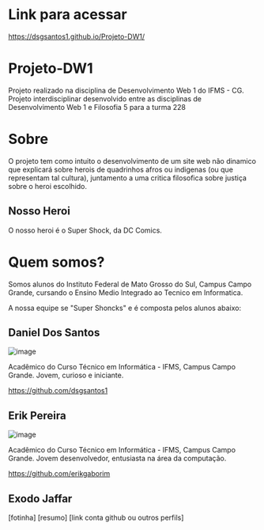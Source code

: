 # Link para acessar
https://dsgsantos1.github.io/Projeto-DW1/

# Projeto-DW1

Projeto realizado na disciplina de Desenvolvimento Web 1 do IFMS - CG.
Projeto interdisciplinar desenvolvido entre as disciplinas de Desenvolvimento Web 1 e Filosofia 5 para a turma 228

# Sobre 

O projeto tem como intuito o desenvolvimento de um site web não dinamico que explicará sobre herois de quadrinhos afros ou indigenas (ou que representam tal cultura), juntamento a uma critica filosofica sobre justiça sobre o heroi escolhido.

## Nosso Heroi

O nosso heroi é o Super Shock, da DC Comics.

# Quem somos?

Somos alunos do Instituto Federal de Mato Grosso do Sul, Campus Campo Grande, cursando o Ensino Medio Integrado ao Tecnico em Informatica.

A nossa equipe se "Super Shoncks" e é composta pelos alunos abaixo:

## Daniel Dos Santos

![image](https://user-images.githubusercontent.com/68562083/114915645-cf910900-9df1-11eb-8ef3-16bae37ec693.png)

Acadêmico do Curso Técnico em Informática - IFMS, Campus Campo Grande.
Jovem, curioso e iniciante.

https://github.com/dsgsantos1

## Erik Pereira

![image](https://user-images.githubusercontent.com/66131453/114940504-ec3c3980-9e0f-11eb-930f-295010c0d48e.png)

Acadêmico do Curso Técnico em Informática - IFMS, Campus Campo Grande.
Jovem desenvolvedor, entusiasta na área da computação.

https://github.com/erikgaborim

## Exodo Jaffar

[fotinha]
[resumo]
[link conta github ou outros perfils]
